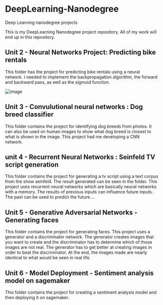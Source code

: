 # DeepLearning-Nanodegree
Deep Learning nanodegree projects


This is my DeepLearning Nanodegree project repository. All of my work will end up in this repository. 
 

## Unit 2 - Neural Networks Project: Predicting bike rentals

This folder has the project for predicting bike rentals using a neural network. I needed to implement the backpropagation algorithm, the forward and backward pass, as well as the sigmoid function.  

![image]()

## Unit 3 - Convulutional neural networks : Dog breed classifier 

This folder contains the project for identifying dog breeds from photos. It can also be used on human images to show what dog breed is closest to what is shown in the image. This project had me developing a CNN network. 

## unit 4 - Recurrent Neural Networks : Seinfeld TV script generation

This folder contains the project for generating a tv script using a text corpus from the show seinfeld. The result generated can be seen in the folder. This project uses recurrent neural networks which are basically neural networks with a memory. The results of previous inputs can influence future inputs. The past can be used to predict the future....

## Unit 5 - Generative Adversarial Networks - Generating faces

This folder contains the project for generating faces. This project uses a generator and a discriminator network. The generator creates images that you want to create and the discriminator has to determine which of those images are not real. The generator has to get better at creating images in order to beat the discriminator. At the end, the images made are nearly identical to what would be seen in real life. 

## Unit 6 - Model Deployment - Sentiment analysis model on sagemaker

This folder contains the project for creating a sentiment analysis model and then deploying it on sagemaker.
